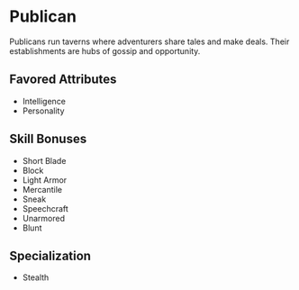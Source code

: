 # Publican

Publicans run taverns where adventurers share tales and make deals. Their establishments are hubs of gossip and opportunity. 

## Favored Attributes
- Intelligence
- Personality

## Skill Bonuses
- Short Blade
- Block
- Light Armor
- Mercantile
- Sneak
- Speechcraft
- Unarmored
- Blunt

## Specialization
- Stealth